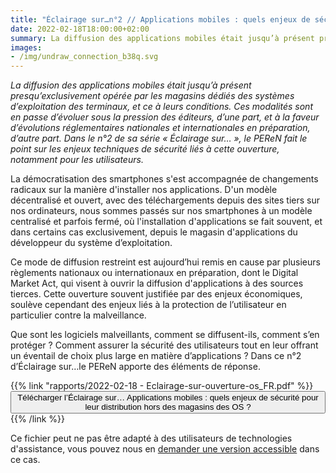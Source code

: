 ```yaml
---
title: "Éclairage sur…n°2 // Applications mobiles : quels enjeux de sécurité pour leur distribution hors des magasins des OS ?"
date: 2022-02-18T18:00:00+02:00
summary: La diffusion des applications mobiles était jusqu’à présent presqu’exclusivement opérée par les magasins dédiés des systèmes d’exploitation des terminaux, et ce à leurs conditions. Ces modalités sont en passe d’évoluer sous la pression des éditeurs, d’une part, et à la faveur d’évolutions réglementaires nationales et internationales en préparation, d’autre part. Dans le n°2 de sa série « Éclairage sur… », le PEReN fait le point sur les enjeux techniques de sécurité liés à cette ouverture, notamment pour les utilisateurs.
images:
- /img/undraw_connection_b38q.svg
---
```


_La diffusion des applications mobiles était jusqu’à présent presqu’exclusivement opérée par les magasins dédiés des systèmes d’exploitation des terminaux, et ce à leurs conditions. Ces modalités sont en passe d’évoluer sous la pression des éditeurs, d’une part, et à la faveur d’évolutions réglementaires nationales et internationales en préparation, d’autre part. Dans le n°2 de sa série « Éclairage sur… », le PEReN fait le point sur les enjeux techniques de sécurité liés à cette ouverture, notamment pour les utilisateurs._

La démocratisation des smartphones s'est accompagnée de changements radicaux sur la manière d'installer nos applications. D'un modèle décentralisé et ouvert, avec des téléchargements depuis des sites tiers sur nos ordinateurs, nous sommes passés sur nos smartphones à un modèle centralisé et parfois fermé, où l'installation d'applications se fait souvent, et dans certains cas exclusivement, depuis le magasin d'applications du développeur du système d’exploitation.

Ce mode de diffusion restreint est aujourd’hui remis en cause par plusieurs règlements nationaux ou internationaux en préparation, dont le Digital Market Act, qui visent à ouvrir la diffusion d'applications à des sources tierces. Cette ouverture souvent justifiée par des enjeux économiques, soulève cependant des enjeux liés à la protection de l’utilisateur en particulier contre la malveillance.

Que sont les logiciels malveillants, comment se diffusent-ils, comment s’en protéger ? Comment assurer la sécurité des utilisateurs tout en leur offrant un éventail de choix plus large en matière d’applications ? Dans ce n°2 d’Éclairage sur…le PEReN apporte des éléments de réponse.

<p class="center">{{% link "rapports/2022-02-18 - Eclairage-sur-ouverture-os_FR.pdf" %}}<button class="fr-btn">Télécharger l’Éclairage sur… Applications mobiles : quels enjeux de sécurité pour leur distribution hors des magasins des OS ?</button>{{% /link %}}

Ce fichier peut ne pas être adapté à des utilisateurs de technologies d'assistance, vous pouvez nous en [demander une version accessible](https://www.peren.gouv.fr/contact/) dans ce cas.
